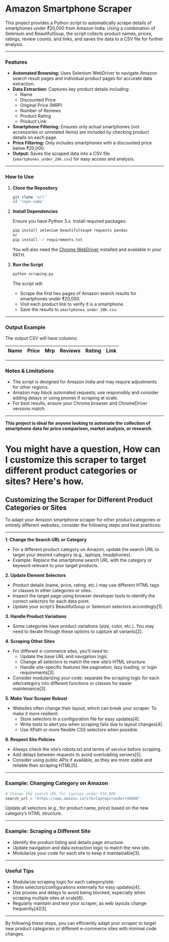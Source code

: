 # Amazon Smartphone Scraper

This project provides a Python script to automatically scrape details of smartphones under ₹20,000 from Amazon India. Using a combination of Selenium and BeautifulSoup, the script collects product names, prices, ratings, review counts, and links, and saves the data to a CSV file for further analysis.

---

### **Features**

- **Automated Browsing:** Uses Selenium WebDriver to navigate Amazon search result pages and individual product pages for accurate data extraction.
- **Data Extraction:** Captures key product details including:
  - Name
  - Discounted Price
  - Original Price (MRP)
  - Number of Reviews
  - Product Rating
  - Product Link
- **Smartphone Filtering:** Ensures only actual smartphones (not accessories or unrelated items) are included by checking product details on each page.
- **Price Filtering:** Only includes smartphones with a discounted price below ₹20,000.
- **Output:** Saves the scraped data into a CSV file (`smartphones_under_20k.csv`) for easy access and analysis.

---

### **How to Use**

1. **Clone the Repository**

   ```bash
   git clone 'url'
   cd 'repo-name'
   ```

2. **Install Dependencies**

   Ensure you have Python 3.x. Install required packages:

   ```bash
   pip install selenium beautifulsoup4 requests pandas
   or
   pip install -r requirements.txt
   ```

   You will also need the [Chrome WebDriver](https://chromedriver.chromium.org/) installed and available in your PATH.

3. **Run the Script**

   ```bash
   python scraping.py
   ```

   The script will:
   - Scrape the first two pages of Amazon search results for smartphones under ₹20,000.
   - Visit each product link to verify it is a smartphone.
   - Save the results to `smartphones_under_20k.csv`.

---

### **Output Example**

The output CSV will have columns:

| Name | Price | Mrp | Reviews | Rating | Link |
|------|-------|-----|---------|--------|------|

---

### **Notes & Limitations**

- The script is designed for Amazon India and may require adjustments for other regions.
- Amazon may block automated requests; use responsibly and consider adding delays or using proxies if scraping at scale.
- For best results, ensure your Chrome browser and ChromeDriver versions match.

---

**This project is ideal for anyone looking to automate the collection of smartphone data for price comparison, market analysis, or research.**


# You might have a question, How can I customize this scraper to target different product categories or sites? Here's how.


## Customizing the Scraper for Different Product Categories or Sites

To adapt your Amazon smartphone scraper for other product categories or entirely different websites, consider the following steps and best practices:

---

**1. Change the Search URL or Category**

- For a different product category on Amazon, update the search URL to target your desired category (e.g., laptops, headphones).
- Example: Replace the smartphone search URL with the category or keyword relevant to your target products.

**2. Update Element Selectors**

- Product details (name, price, rating, etc.) may use different HTML tags or classes in other categories or sites.
- Inspect the target page using browser developer tools to identify the correct selectors for each data point.
- Update your script’s BeautifulSoup or Selenium selectors accordingly[1].

**3. Handle Product Variations**

- Some categories have product variations (size, color, etc.). You may need to iterate through these options to capture all variants[2].

**4. Scraping Other Sites**

- For different e-commerce sites, you’ll need to:
  - Update the base URL and navigation logic.
  - Change all selectors to match the new site’s HTML structure.
  - Handle site-specific features like pagination, lazy loading, or login requirements[3].
- Consider modularizing your code: separate the scraping logic for each site/category into different functions or classes for easier maintenance[3].

**5. Make Your Scraper Robust**

- Websites often change their layout, which can break your scraper. To make it more resilient:
  - Store selectors in a configuration file for easy updates[4].
  - Write tests to alert you when scraping fails due to layout changes[4].
  - Use XPath or more flexible CSS selectors when possible.

**6. Respect Site Policies**

- Always check the site’s robots.txt and terms of service before scraping.
- Add delays between requests to avoid overloading servers[5].
- Consider using public APIs if available, as they are more stable and reliable than scraping HTML[5].

---

### Example: Changing Category on Amazon

```python
# Change the search URL for laptops under ₹30,000
search_url = "https://www.amazon.in/s?k=laptops+under+30000"
```
Update all selectors (e.g., for product name, price) based on the new category’s HTML structure.

---

### Example: Scraping a Different Site

- Identify the product listing and details page structure.
- Update navigation and data extraction logic to match the new site.
- Modularize your code for each site to keep it maintainable[3].

---

### Useful Tips

- Modularize scraping logic for each category/site.
- Store selectors/configurations externally for easy updates[4].
- Use proxies and delays to avoid being blocked, especially when scraping multiple sites at scale[6].
- Regularly maintain and test your scraper, as web layouts change frequently[4][3].

---

By following these steps, you can efficiently adapt your scraper to target new product categories or different e-commerce sites with minimal code changes.

